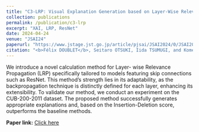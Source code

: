 ```yaml
---
title: "C3-LRP: Visual Explanation Generation based on Layer-Wise Relevance Propagation for ResNet"
collection: publications
permalink: /publication/c3-lrp
excerpt: "XAI, LRP, ResNet"
date: 2024-04-24
venue: "JSAI24"
paperurl: "https://www.jstage.jst.go.jp/article/pjsai/JSAI2024/0/JSAI2024_4Q1IS2c03/_pdf/-char/ja"
citation: "<b>Félix DOUBLET</b>, Seitaro OTSUKI, Iida TSUMUGI, and Komei SUGIURA. &quot;C3-LRP: Visual Explanation Generation based on Layer-Wise Relevance Propagation for ResNet.&quot; <i>人工知能学会全国大会論文集</i>, vol. JSAI2024, pp. 4Q1IS2c03-4Q1IS2c03, 2024."
---
```


We introduce a novel calculation method for Layer- wise Relevance Propagation (LRP) specifically tailored to models featuring skip connections such as ResNet. This method’s strength lies in its adaptability, as the backpropagation technique is distinctly defined for each layer, enhancing its extensibility. To validate our method, we conduct an experiment on the CUB-200-2011 dataset. The proposed method successfully generates appropriate explanations and, based on the Insertion-Deletion score, outperforms the baseline methods.

**Paper link:** [Click here](https://www.jstage.jst.go.jp/article/pjsai/JSAI2024/0/JSAI2024_4Q1IS2c03/_pdf/-char/ja)
